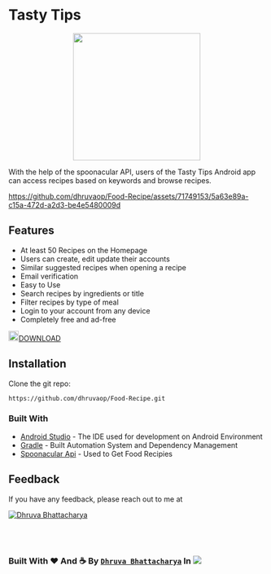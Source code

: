 
# Tasty Tips


<p align="center"><img src="https://github.com/dhruvaop/Food-Recipe/assets/71749153/3e9f9daa-dfac-474a-864a-c79d47b163a4" heigth="250" width="250"/></p>


With the help of the spoonacular API, users of the Tasty Tips Android app can access recipes based on keywords and browse recipes.

https://github.com/dhruvaop/Food-Recipe/assets/71749153/5a63e89a-c15a-472d-a2d3-be4e5480009d

## Features

- At least 50 Recipes on the Homepage
- Users can create, edit update their accounts
- Similar suggested recipes when opening a recipe
- Email verification
- Easy to Use
- Search recipes by ingredients or title
- Filter recipes by type of meal
- Login to your account from any device
- Completely free and ad-free

<img src="https://i.pinimg.com/736x/40/79/d4/4079d404446d52f57e9d426c80efa6e1.jpg" align="centre" width="20px"><a href="https://github.com/dhruvaop/Food-Recipe/raw/main/app-debug.apk">DOWNLOAD</a>

## Installation


Clone the git repo:

```
https://github.com/dhruvaop/Food-Recipe.git
```
    
### Built With
* [Android Studio](https://developer.android.com/studio/index.html) - The IDE used for development on Android Environment
* [Gradle](https://gradle.org/) - Built Automation System and Dependency Management
* [Spoonacular Api](https://spoonacular.com/) - Used to Get Food Recipies 
## Feedback

If you have any feedback, please reach out to me at <p align="left"> <a href="mailto:dhruvabhattacharya130102@gmail.com" target="blank"><img src="https://img.shields.io/badge/dhruvabhattacharya130102@gmail.com-8B89CC?style=for-the-badge&logo=protonmail&logoColor=white" alt="Dhruva Bhattacharya" /></a> </p>





</br></br>

### Built With ♥ And :coffee: By [`Dhruva Bhattacharya`](https://github.com/dhruvaop/Food-Recipe/blob/main/README.md) In [![](https://wakatime.com/badge/user/3ca47b62-657a-46e7-942b-50ea09e46467/project/2c57e499-909d-4a96-a76d-b5aa68a900e7.svg)](https://wakatime.com/badge/user/3ca47b62-657a-46e7-942b-50ea09e46467/project/2c57e499-909d-4a96-a76d-b5aa68a900e7)
